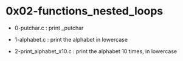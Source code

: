 # 0x02-functions_nested_loops

* 0-putchar.c : print  _putchar

* 1-alphabet.c : print the alphabet in lowercase

* 2-print_alphabet_x10.c : print the alphabet 10 times, in lowercase


